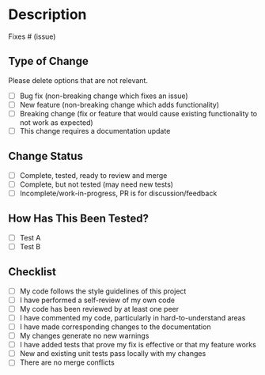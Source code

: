# Description

Fixes # (issue)

## Type of Change

Please delete options that are not relevant.

-   [ ] Bug fix (non-breaking change which fixes an issue)
-   [ ] New feature (non-breaking change which adds functionality)
-   [ ] Breaking change (fix or feature that would cause existing functionality to not work as expected)
-   [ ] This change requires a documentation update

## Change Status

-   [ ] Complete, tested, ready to review and merge
-   [ ] Complete, but not tested (may need new tests)
-   [ ] Incomplete/work-in-progress, PR is for discussion/feedback

## How Has This Been Tested?

-   [ ] Test A
-   [ ] Test B

## Checklist

-   [ ] My code follows the style guidelines of this project
-   [ ] I have performed a self-review of my own code
-   [ ] My code has been reviewed by at least one peer
-   [ ] I have commented my code, particularly in hard-to-understand areas
-   [ ] I have made corresponding changes to the documentation
-   [ ] My changes generate no new warnings
-   [ ] I have added tests that prove my fix is effective or that my feature works
-   [ ] New and existing unit tests pass locally with my changes
-   [ ] There are no merge conflicts
